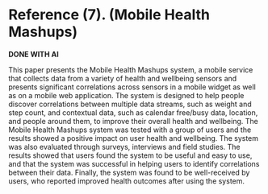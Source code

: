 # Reference (7). (Mobile Health Mashups)

**DONE WITH AI**

This paper presents the Mobile Health Mashups system, a mobile service that collects data from a variety of health and wellbeing sensors and presents significant correlations across sensors in a mobile widget as well as on a mobile web application. The system is designed to help people discover correlations between multiple data streams, such as weight and step count, and contextual data, such as calendar free/busy data, location, and people around them, to improve their overall health and wellbeing. The Mobile Health Mashups system was tested with a group of users and the results showed a positive impact on user health and wellbeing. The system was also evaluated through surveys, interviews and field studies. The results showed that users found the system to be useful and easy to use, and that the system was successful in helping users to identify correlations between their data. Finally, the system was found to be well-received by users, who reported improved health outcomes after using the system.
